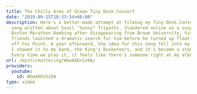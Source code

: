 ```yaml
---
title: The Chilly Arms of Ocean Tiny Desk Concert
date: "2019-09-15T10:33:54+08:00"
description: Here's a better-made attempt at filming my Tiny Desk Contest entry, a
  song written about Sunil "Sunny" Tripathi. Slandered online as a suspect in the
  Boston Marathon Bombing after disappearing from Brown University, his family and
  friends launched a dramatic search for him before he turned up floating in the bay
  off Fox Point. A year afterward, the idea for this song fell into my head one morning,
  I showed it to my band, the King's Busketeers, and it's become a standard of ours.
  Every time we play it, it feels like there's someone right at my elbow, listening.
url: /mysticmuttering/WGwAAOsSzbA/
providers:
  youtube:
    id: WGwAAOsSzbA
type: video
---
```

